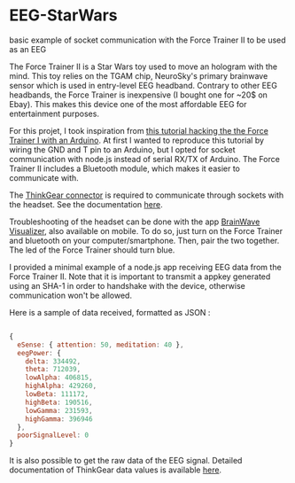 # EEG-StarWars
basic example of socket communication with the Force Trainer II to be used as an EEG

The Force Trainer II is a Star Wars toy used to move an hologram with the mind. This toy relies on the TGAM chip, NeuroSky's primary brainwave sensor which is used in entry-level EEG headband. 
Contrary to other EEG headbands, the Force Trainer is inexpensive (I bought one for ~20$ on Ebay). This makes this device one of the most affordable EEG for entertainment purposes.

For this projet, I took inspiration from [this tutorial hacking the the Force Trainer I with an Arduino](https://www.instructables.com/How-to-hack-EEG-toys-with-arduino/).
At first I wanted to reproduce this tutorial by wiring the GND and T pin to an Arduino, but I opted for socket communication with node.js instead of serial RX/TX of Arduino.
The Force Trainer II includes a Bluetooth module, which makes it easier to communicate with.


The [ThinkGear connector](https://www.npmjs.com/package/node-thinkgear-sockets) is required to communicate through sockets with the headset. 
See the documentation [here](http://developer.neurosky.com/docs/lib/exe/fetch.php?media=thinkgear_socket_protocol.pdf).

Troubleshooting of the headset can be done with the app [BrainWave Visualizer](https://store.neurosky.com/products/visualizer), also available on mobile. 
To do so, just turn on the Force Trainer and bluetooth on your computer/smartphone. Then, pair the two together. The led of the Force Trainer should turn blue. 

I provided a minimal example of a node.js app receiving EEG data from the Force Trainer II.
Note that it is important to transmit a appkey generated using an SHA-1 in order to handshake with the device, otherwise communication won't be allowed.

Here is a sample of data received, formatted as JSON : 
```javascript

{
  eSense: { attention: 50, meditation: 40 },
  eegPower: {
    delta: 334492,
    theta: 712039,
    lowAlpha: 406815,
    highAlpha: 429260,
    lowBeta: 111172,
    highBeta: 190516,
    lowGamma: 231593,
    highGamma: 396946
  },
  poorSignalLevel: 0
}

```

It is also possible to get the raw data of the EEG signal. Detailed documentation of ThinkGear data values is available [here](https://cdn.instructables.com/ORIG/F16/FZ5D/I8SLTELN/F16FZ5DI8SLTELN.pdf).
